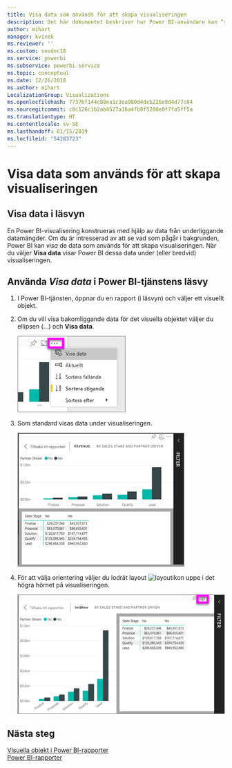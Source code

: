 ```yaml
---
title: Visa data som används för att skapa visualiseringen
description: Det här dokumentet beskriver hur Power BI-användare kan ”se” de data som används för att skapa ett visuellt objekt.
author: mihart
manager: kvivek
ms.reviewer: ''
ms.custom: seodec18
ms.service: powerbi
ms.subservice: powerbi-service
ms.topic: conceptual
ms.date: 12/26/2018
ms.author: mihart
LocalizationGroup: Visualizations
ms.openlocfilehash: 7737bf144c88ea1c3ea980d4deb226e9d4d77c84
ms.sourcegitcommit: c8c126c1b2ab4527a16a4fb8f5208e0f7fa5ff5a
ms.translationtype: HT
ms.contentlocale: sv-SE
ms.lasthandoff: 01/15/2019
ms.locfileid: "54283723"
---
```

# <a name="show-the-data-that-was-used-to-create-the-visualization"></a>Visa data som används för att skapa visualiseringen
## <a name="show-data-in-reading-view"></a>Visa data i läsvyn
En Power BI-visualisering konstrueras med hjälp av data från underliggande datamängder. Om du är intresserad av att se vad som pågår i bakgrunden, Power BI kan *visa* de data som används för att skapa visualiseringen. När du väljer **Visa data** visar Power BI dessa data under (eller bredvid) visualiseringen.


## <a name="using-show-data-in-power-bi-service-reading-view"></a>Använda *Visa data* i Power BI-tjänstens läsvy
1. I Power BI-tjänsten, öppnar du en rapport (i läsvyn) och väljer ett visuellt objekt.  
2. Om du vill visa bakomliggande data för det visuella objektet väljer du ellipsen (...) och **Visa data**.
   
   ![välj Visa data](./media/end-user-show-data/power-bi-show-data2.png)
3. Som standard visas data under visualiseringen.
   
   ![visning av visuellt objekt och lodräta data](./media/end-user-show-data/power-bi-explore-show-data-new.png)

4. För att välja orientering väljer du lodrät layout ![layoutikon](media/end-user-show-data/power-bi-vertical-icon-new.png) uppe i det högra hörnet på visualiseringen.
   
   ![visning av visuellt objekt och vågräta data](./media/end-user-show-data/power-bi-explore-show-data2-new.png)

## <a name="next-steps"></a>Nästa steg
[Visuella objekt i Power BI-rapporter](../visuals/power-bi-report-visualizations.md)    
[Power BI-rapporter](end-user-reports.md)    
